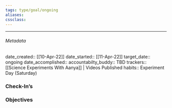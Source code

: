 ```yaml
---
tags: type/goal/ongoing
aliases:
cssclass: 
---
```

---

###### Metadata 
date_created:: [[10-Apr-22]]
date_started:: [[11-Apr-22]]
target_date:: ongoing
date_accomplished::
accountabilty_buddy:: TBD
trackers:: [[Science Experiments With Aanya]] | Videos Published
habits:: Experiment Day (Saturday)

### Check-In’s
### Objectives







